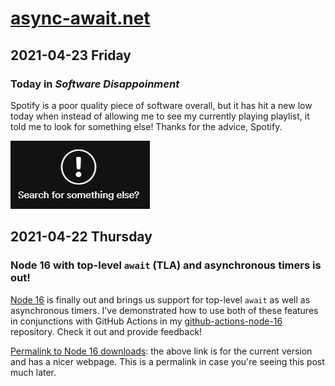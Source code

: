 # [async-await.net](https://async-await.net)

## 2021-04-23 Friday

### Today in *Software Disappoinment*

Spotify is a poor quality piece of software overall, but it has hit a new low
today when instead of allowing me to see my currently playing playlist, it told
me to look for something else! Thanks for the advice, Spotify.

![](2021-04-23-spotify.png)

## 2021-04-22 Thursday

### Node 16 with top-level `await` (TLA) and asynchronous timers is out!

[Node 16](https://nodejs.org/en/download/current) is finally out and brings us
support for top-level `await` as well as asynchronous timers. I've demonstrated
how to use both of these features in conjunctions with GitHub Actions in my
[github-actions-node-16](https://github.com/TomasHubelbauer/github-actions-node-16)
repository. Check it out and provide feedback!

[Permalink to Node 16 downloads](https://nodejs.org/download/release/v16.0.0/):
the above link is for the current version and has a nicer webpage. This is a
permalink in case you're seeing this post much later.
